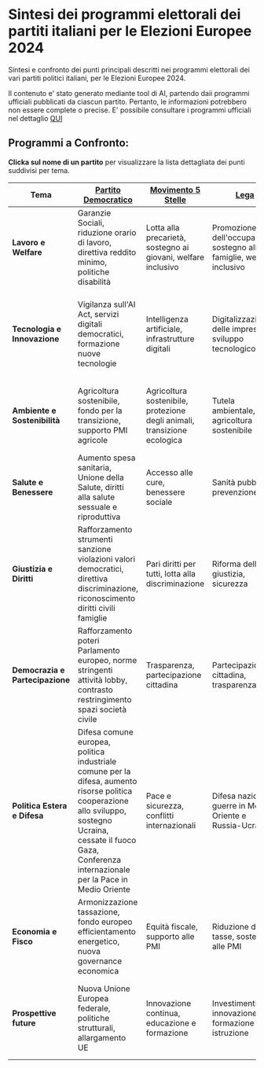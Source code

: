 # Sintesi dei programmi elettorali dei partiti italiani per le Elezioni Europee 2024

Sintesi e confronto dei punti principali descritti nei programmi elettorali dei vari partiti politici italiani,
per le Elezioni Europee 2024. 

Il contenuto e' stato generato mediante tool di AI, partendo daii programmi ufficiali pubblicati da ciascun partito. 
Pertanto, le informazioni potrebbero non essere complete o precise.
E' possibile consultare i programmi ufficiali nel dettaglio [QUI](https://pagellapolitica.it/articoli/programmi-partiti-italiani-elezioni-europee-2024)

## Programmi a Confronto:

**Clicka sul nome di un partito** per visualizzare la lista dettagliata dei punti suddivisi per tema.


| Tema                    | [Partito Democratico](programmi-elettorali/partito-democratico.md)                                                                                                                                                     | [Movimento 5 Stelle](programmi-elettorali/movimento-5-stelle.md)         | [Lega](programmi-elettorali/lega.md)                                         | [Fratelli d'Italia](programmi-elettorali/fratelli-d-italia.md)                                                              | [Volt](programmi-elettorali/volt.md)                                               | [Alternativa Popolare ](programmi-elettorali/alternativa-popolare.md)                                      | [Verdi](programmi-elettorali/verdi.md)                                             | [Pace Terra Dignità ](programmi-elettorali/pace-terra-dignita.md)                                       | [Azione Siamo Europei](programmi-elettorali/azione-siamo-europei.md)                                                               | [Stati Uniti d'Europa](programmi-elettorali/stati-uniti-di-europa.md)                                     | [Forza Italia](programmi-elettorali/forza-italia.md)                                                           | [Libertà](programmi-elettorali/liberta.md)                                                                   |
|-------------------------|------------------------------------------------------------------------------------------------------------------------------------------------------------------------------------------------------------------------|--------------------------------------------------------------------------|------------------------------------------------------------------------|----------------------------------------------------------------------------------------------------------|------------------------------------------------------------------------------|--------------------------------------------------------------------------------------|------------------------------------------------------------------------------------|-------------------------------------------------------------------------------------|--------------------------------------------------------------------------------------------------------------|------------------------------------------------------------------------------------|--------------------------------------------------------------------------------------------------|------------------------------------------------------------------------------------------------------|
| **Lavoro e Welfare**    | Garanzie Sociali, riduzione orario di lavoro, direttiva reddito minimo, politiche disabilità                                                                                                                           | Lotta alla precarietà, sostegno ai giovani, welfare inclusivo            | Promozione dell'occupazione, sostegno alle famiglie, welfare inclusivo | Promozione dell'occupazione, sostegno all'imprenditorialità, riduzione burocrazia, incentivi per giovani | Equità e inclusione, diritti dei lavoratori, assistenza sanitaria            | Centralità della persona e famiglia, sostegno alla natalità, politiche per i giovani | Centralità della persona e famiglia, politiche per i giovani, assistenza sanitaria | Lavoro dignitoso, salario minimo, riduzione orario di lavoro, occupazione giovanile | Sostegno all'occupazione giovanile, riforma del welfare, equità salariale, sicurezza sul lavoro              | Salario minimo europeo, welfare inclusivo, sicurezza sul lavoro                    | Salario minimo europeo, sostegno all'occupazione, politiche per la famiglia, riforma del welfare | Salario minimo europeo, politiche per la famiglia, libertà per i giovani, tutela lavoratori autonomi |
| **Tecnologia e Innovazione** | Vigilanza sull'AI Act, servizi digitali democratici, formazione nuove tecnologie                                                                                                                                       | Intelligenza artificiale, infrastrutture digitali                        | Digitalizzazione delle imprese, sviluppo tecnologico                   | Intelligenza artificiale, innovazione digitale                                                           | Investimenti in R&S, digitalizzazione, tecnologie sostenibili                | Investimenti in innovazione, capitale umano                                          | Investimenti in R&S, digitalizzazione, tecnologie sostenibili                      | Intelligenza artificiale, formazione continua                                       | Investimenti in ricerca e sviluppo, regolamentazione IA, digitalizzazione delle imprese, formazione digitale | Investimenti in R&S, digitalizzazione delle imprese, sovranità tecnologica europea | Investimenti in R&S, digitalizzazione delle imprese, tecnologia al servizio dell'uomo            | Controllo IA, promozione tecnologie umane                                                            |
| **Ambiente e Sostenibilità** | Agricoltura sostenibile, fondo per la transizione, supporto PMI agricole                                                                                                                                               | Agricoltura sostenibile, protezione degli animali, transizione ecologica | Tutela ambientale, agricoltura sostenibile                             | Transizione verde, sostenibilità agricola, decarbonizzazione                                             | Economia verde, transizione energetica, gestione dei rifiuti                 | Green economy, unione energetica, autonomia energetica                               | Economia verde, transizione energetica, gestione dei rifiuti                       | Transizione ecologica, gestione dei rifiuti, acqua bene comune                      | Transizione ecologica, economia circolare, tutela della biodiversità, mobilità sostenibile                   | Transizione ecologica, economia circolare, tutela della biodiversità               | Transizione ecologica, economia circolare, tutela ambientale                                     | Tutela della natura, gestione del territorio, agricoltura sostenibile                                |
| **Salute e Benessere**  | Aumento spesa sanitaria, Unione della Salute, diritti alla salute sessuale e riproduttiva                                                                                                                              | Accesso alle cure, benessere sociale                                     | Sanità pubblica, prevenzione                                           | Investimenti nella sanità, prevenzione                                                                   | Prevenzione e sanità, qualità della vita                                     | Salute e ambiente, prevenzione del degrado ambientale                                | Prevenzione e sanità, qualità della vita                                           | Prevenzione, equità sanitaria                                                       | Accesso universale alla sanità, prevenzione e ricerca, sanità pubblica, salute mentale                       | Accesso universale alla sanità, prevenzione e ricerca, salute mentale              | Accesso universale alla sanità, prevenzione e ricerca, salute mentale                            | Investimenti nella sanità, libertà di scelta sanitaria                                               |
| **Giustizia e Diritti** | Rafforzamento strumenti sanzione violazioni valori democratici, direttiva discriminazione, riconoscimento diritti civili famiglie                                                                                      | Pari diritti per tutti, lotta alla discriminazione                       | Riforma della giustizia, sicurezza                                     | Lotta alla criminalità organizzata, tutela dei diritti                                                   | Diritti umani, integrazione, parità di genere                                | Lotta alla violenza di genere, diritto di asilo                                      | Diritti umani, integrazione, parità di genere                                      | Diritti dei migranti, parità di genere                                              | Riforma del sistema giudiziario, diritti umani, parità di genere, lotta alla corruzione                      | Riforma del sistema giudiziario, diritti umani, parità di genere                   | Riforma del sistema giudiziario, diritti umani, parità di genere                                 | Lotta alla criminalità organizzata, diritti degli animali, gestione dei flussi migratori             |
| **Democrazia e Partecipazione** | Rafforzamento poteri Parlamento europeo, norme stringenti attività lobby, contrasto restringimento spazi società civile                                                                                                | Trasparenza, partecipazione cittadina                                    | Partecipazione cittadina, trasparenza                                  | Partecipazione politica, difesa della libertà                                                            | Partecipazione politica, riforma dell'UE                                     | Partecipazione politica, volontariato                                                | Partecipazione politica, riforma dell'UE                                           | Coinvolgimento civico, trasparenza istituzionale                                    | Trasparenza amministrativa, partecipazione cittadina, riforma elettorale, educazione civica                  | Trasparenza amministrativa, partecipazione cittadina, riforma elettorale           | Trasparenza amministrativa, partecipazione cittadina, riforma elettorale                         | Autonomia locale, trasparenza istituzionale                                                          |
| **Politica Estera e Difesa** | Difesa comune europea, politica industriale comune per la difesa, aumento risorse politica cooperazione allo sviluppo, sostegno Ucraina, cessate il fuoco Gaza, Conferenza internazionale per la Pace in Medio Oriente | Pace e sicurezza, conflitti internazionali                               | Difesa nazionale, guerre in Medio Oriente e Russia-Ucraina             | Pace e sicurezza, difesa europea                                                                         | Forze armate europee, conflitti internazionali, politica estera progressista | Esercito comune europeo, sostegno a Israele, autonomia energetica                    | Forze armate europee, conflitti internazionali, politica estera progressista       | Pace e sicurezza, conflitti internazionali, riduzione delle spese militari          | Impegno per la pace, difesa comune europea, relazioni internazionali, gestione delle crisi                   | Impegno per la pace, difesa comune europea, gestione delle crisi                   | Impegno per la pace, difesa comune europea, gestione delle crisi                                 | Non belligeranza e pace, sovranità nazionale                                                         |
| **Economia e Fisco**    | Armonizzazione tassazione, fondo europeo efficientamento energetico, nuova governance economica                                                                                                                        | Equità fiscale, supporto alle PMI                                        | Riduzione delle tasse, sostegno alle PMI                               | Riduzione delle tasse, sostegno alle PMI                                                                 | Tassazione equa, supporto alle PMI, integrazione dei mercati                 | Economia sociale di mercato, infrastrutture, competitività industriale               | Tassazione equa, supporto alle PMI, integrazione dei mercati                       | Riforma economica, tassazione equa, separazione bancaria                            | Riforma fiscale, sostegno alle imprese, lotta all'evasione fiscale, investimenti pubblici                    | Riforma fiscale, sostegno alle imprese, unione fiscale europea                     | Riforma fiscale, sostegno alle imprese, unione fiscale europea                                   | Superamento del patto di stabilità, tutela delle imprese locali                                      |
| **Prospettive future**  | Nuova Unione Europea federale, politiche strutturali, allargamento UE                                                                                                                                                  | Innovazione continua, educazione e formazione                            | Investimenti in innovazione, formazione e istruzione                   | Innovazione continua, sviluppo sostenibile                                                               | Innovazione continua, sviluppo sostenibile, istruzione inclusiva             | Stati Uniti d'Europa, rilancio della competitività industriale                       | Innovazione continua, sviluppo sostenibile, istruzione inclusiva                   | Innovazione sostenibile, istruzione e ricerca, cooperazione internazionale          | Innovazione e sviluppo, sostenibilità a lungo termine, inclusione sociale, educazione e formazione           | Innovazione e sviluppo, sostenibilità a lungo termine, educazione e formazione     | Innovazione e sviluppo, sostenibilità a lungo termine, educazione e formazione                   | Efficientamento energetico, sicurezza alimentare                                                     |
